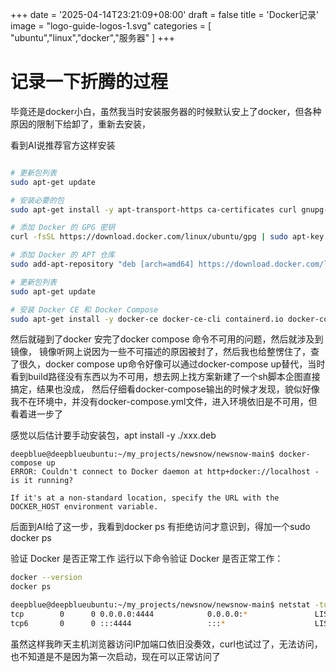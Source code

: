 +++
date = '2025-04-14T23:21:09+08:00'
draft = false
title = 'Docker记录'
image = "logo-guide-logos-1.svg"
categories = [
    "ubuntu","linux","docker","服务器"
]
+++

# 记录一下折腾的过程



毕竟还是docker小白，虽然我当时安装服务器的时候默认安上了docker，但各种原因的限制下给卸了，重新去安装，

看到AI说推荐官方这样安装


```bash

# 更新包列表
sudo apt-get update

# 安装必要的包
sudo apt-get install -y apt-transport-https ca-certificates curl gnupg-agent software-properties-common

# 添加 Docker 的 GPG 密钥
curl -fsSL https://download.docker.com/linux/ubuntu/gpg | sudo apt-key add -

# 添加 Docker 的 APT 仓库
sudo add-apt-repository "deb [arch=amd64] https://download.docker.com/linux/ubuntu $(lsb_release -cs) stable"

# 更新包列表
sudo apt-get update

# 安装 Docker CE 和 Docker Compose
sudo apt-get install -y docker-ce docker-ce-cli containerd.io docker-compose-plugin

```

然后就碰到了docker 安完了docker compose 命令不可用的问题，然后就涉及到镜像，
镜像听网上说因为一些不可描述的原因被封了，然后我也给整愣住了，查了很久，docker compose up命令好像可以通过docker-compose up替代，当时看到build路径没有东西以为不可用，想去网上找方案新建了一个sh脚本企图直接搞定，结果也没成，
然后仔细看docker-compose输出的时候才发现，貌似好像我不在环境中，并没有docker-compose.yml文件，进入环境依旧是不可用，但看着进一步了

感觉以后估计要手动安装包，apt install -y ./xxx.deb

```
deepblue@deepblueubuntu:~/my_projects/newsnow/newsnow-main$ docker-compose up
ERROR: Couldn't connect to Docker daemon at http+docker://localhost - is it running?

If it's at a non-standard location, specify the URL with the DOCKER_HOST environment variable.
```

后面到AI给了这一步，我看到docker ps 有拒绝访问才意识到，得加一个sudo docker ps

验证 Docker 是否正常工作
运行以下命令验证 Docker 是否正常工作：

```bash
docker --version
docker ps
```

```bash
deepblue@deepblueubuntu:~/my_projects/newsnow/newsnow-main$ netstat -tuln | grep 4444
tcp        0      0 0.0.0.0:4444            0.0.0.0:*               LISTEN     
tcp6       0      0 :::4444                 :::*                    LISTEN     
```

虽然这样我昨天主机浏览器访问IP加端口依旧没奏效，curl也试过了，无法访问，也不知道是不是因为第一次启动，现在可以正常访问了